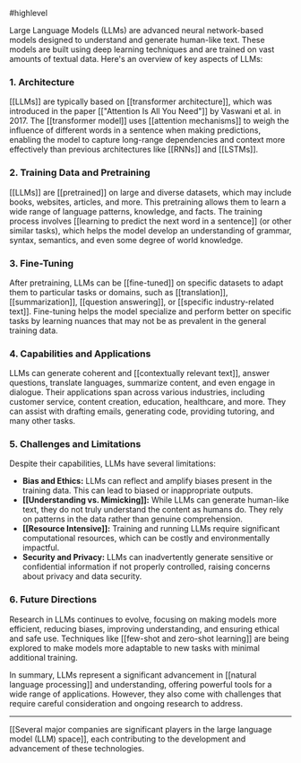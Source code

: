 #highlevel


Large Language Models (LLMs) are advanced neural network-based models designed to understand and generate human-like text. These models are built using deep learning techniques and are trained on vast amounts of textual data. Here's an overview of key aspects of LLMs:

### 1. **Architecture**
[[LLMs]] are typically based on [[transformer architecture]], which was introduced in the paper [["Attention Is All You Need"]] by Vaswani et al. in 2017. The [[transformer model]] uses [[attention mechanisms]] to weigh the influence of different words in a sentence when making predictions, enabling the model to capture long-range dependencies and context more effectively than previous architectures like [[RNNs]] and [[LSTMs]].

### 2. **Training Data and Pretraining**
[[LLMs]] are [[pretrained]] on large and diverse datasets, which may include books, websites, articles, and more. This pretraining allows them to learn a wide range of language patterns, knowledge, and facts. The training process involves [[learning to predict the next word in a sentence]] (or other similar tasks), which helps the model develop an understanding of grammar, syntax, semantics, and even some degree of world knowledge.

### 3. **Fine-Tuning**
After pretraining, LLMs can be [[fine-tuned]] on specific datasets to adapt them to particular tasks or domains, such as [[translation]], [[summarization]], [[question answering]], or [[specific industry-related text]]. Fine-tuning helps the model specialize and perform better on specific tasks by learning nuances that may not be as prevalent in the general training data.

### 4. **Capabilities and Applications**
LLMs can generate coherent and [[contextually relevant text]], answer questions, translate languages, summarize content, and even engage in dialogue. Their applications span across various industries, including customer service, content creation, education, healthcare, and more. They can assist with drafting emails, generating code, providing tutoring, and many other tasks.

### 5. **Challenges and Limitations**
Despite their capabilities, LLMs have several limitations:
   - **Bias and Ethics:** LLMs can reflect and amplify biases present in the training data. This can lead to biased or inappropriate outputs.
   - **[[Understanding vs. Mimicking]]:** While LLMs can generate human-like text, they do not truly understand the content as humans do. They rely on patterns in the data rather than genuine comprehension.
   - **[[Resource Intensive]]:** Training and running LLMs require significant computational resources, which can be costly and environmentally impactful.
   - **Security and Privacy:** LLMs can inadvertently generate sensitive or confidential information if not properly controlled, raising concerns about privacy and data security.

### 6. **Future Directions**
Research in LLMs continues to evolve, focusing on making models more efficient, reducing biases, improving understanding, and ensuring ethical and safe use. Techniques like [[few-shot and zero-shot learning]] are being explored to make models more adaptable to new tasks with minimal additional training.

In summary, LLMs represent a significant advancement in [[natural language processing]] and understanding, offering powerful tools for a wide range of applications. However, they also come with challenges that require careful consideration and ongoing research to address.

---


[[Several major companies are significant players in the large language model (LLM) space]], each contributing to the development and advancement of these technologies. 